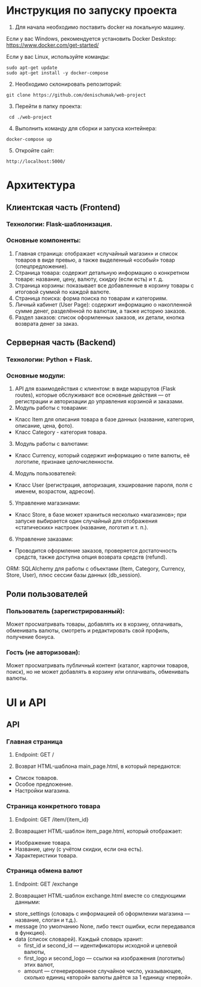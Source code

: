 # Инструкция по запуску проекта
1. Для начала необходимо поставить docker на локальную машину.
  
Если у вас Windows, рекомендуется установить Docker Deskstop:  https://www.docker.com/get-started/  
  
Если у вас Linux, используйте команды:
```
sudo apt-get update
sudo apt-get install -y docker-compose 
```
2. Необходимо склонировать репозиторий:
```
git clone https://github.com/denischumak/web-project
```
3. Перейти в папку проекта:
```
 cd ./web-project
```
4. Выполнить команду для сборки и запуска контейнера:
```
docker-compose up
```
5. Откройте сайт:
```
http://localhost:5000/
```

# Архитектура

## Клиентская часть (Frontend)

### Технологии: Flask-шаблонизация.

### Основные компоненты:

1. Главная страница: отображает «случайный магазин» и список товаров в виде превью, а также выделенный «особый» товар (спецпредложение).
2. Страница товара: содержит детальную информацию о конкретном товаре: название, цену, валюту, скидку (если есть) и т. д.
3. Страница корзины: показывает все добавленные в корзину товары с итоговой суммой по каждой валюте.
4. Страница поиска: форма поиска по товарам и категориям.
5. Личный кабинет (User Page): содержит информацию о накопленной сумме денег, разделённой по валютам, а также историю заказов.
6. Раздел заказов: список оформленных заказов, их детали, кнопка возврата денег за заказ.

## Серверная часть (Backend)

### Технологии: Python + Flask.

### Основные модули:

1. API для взаимодействия с клиентом: в виде маршрутов (Flask routes), которые обслуживают все основные действия — от регистрации и авторизации до управления корзиной и заказами.
2. Модуль работы с товарами:
 - Класс Item для описания товара в базе данных (название, категория, описание, цена, фото).
 - Класс Category - категория товара.
3. Модуль работы с валютами:
 - Класс Currency, который содержит информацию о типе валюты, её логотипе, признаке целочисленности.
4. Модуль пользователей:
 - Класс User (регистрация, авторизация, хэширование пароля, поля с именем, возрастом, адресом).
5. Управление магазинами:
 - Класс Store, в базе может храниться несколько «магазинов»; при запуске выбирается один случайный для отображения «статических» настроек (название, логотип и т. п.).
6. Управление заказами:
 - Проводится оформление заказов, проверяется достаточность средств, также доступна опция возврата средств (refund).

ORM: SQLAlchemy для работы с объектами (Item, Category, Currency, Store, User), плюс сессии базы данных (db_session).

## Роли пользователей

### Пользователь (зарегистрированный):

Может просматривать товары, добавлять их в корзину, оплачивать, обменивать валюты, смотреть и редактировать свой профиль, получение бонуса.

### Гость (не авторизован):

Может просматривать публичный контент (каталог, карточки товаров, поиск), но не может добавлять в корзину или оплачивать, обменивать валюты.

# UI и API

## API

### Главная страница

1. Endpoint: GET /

2. Возврат HTML-шаблона main_page.html, в который передаются:
  - Список товаров.
  - Особое предложение.
  - Настройки магазина.

### Страница конкретного товара

1. Endpoint: GET /item/{item_id}

2. Возвращает HTML-шаблон item_page.html, который отображает:
  - Изображение товара.
  - Название, цену (с учётом скидки, если она есть).
  - Характеристики товара.

### Страница обмена валют

1. Endpoint: GET /exchange

2. Возвращает HTML-шаблон exchange.html вместе со следующими данными:
  - store_settings (словарь с информацией об оформлении магазина — название, слоган и т.д.).
  - message (по умолчанию None, либо текст ошибки, если передавался в функцию).
  - data (список словарей). Каждый словарь хранит:
    - first_id и second_id — идентификаторы исходной и целевой валюты,
    - first_logo и second_logo — ссылки на изображения (логотипы) этих валют,
    - amount — сгенерированное случайное число, указывающее, сколько единиц «второй» валюты даётся за 1 единицу «первой».
